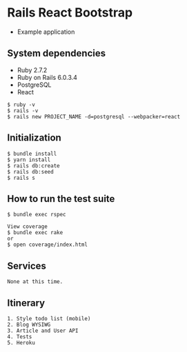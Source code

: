 # Rails React Bootstrap

* Example application


## System dependencies

* Ruby 2.7.2
* Ruby on Rails 6.0.3.4
* PostgreSQL
* React
```
$ ruby -v
$ rails -v
$ rails new PROJECT_NAME -d=postgresql --webpacker=react
```


## Initialization

```
$ bundle install
$ yarn install
$ rails db:create
$ rails db:seed
$ rails s
```


## How to run the test suite

```
$ bundle exec rspec

View coverage
$ bundle exec rake
or
$ open coverage/index.html
```


## Services

```
None at this time.
```


## Itinerary

```
1. Style todo list (mobile)
2. Blog WYSIWG
3. Article and User API
4. Tests
5. Heroku
```
